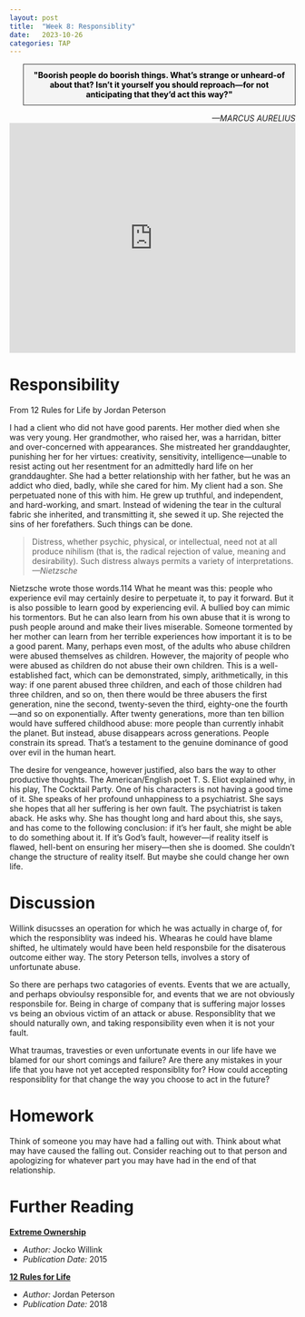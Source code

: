 ```yaml
---
layout: post
title:  "Week 8: Responsiblity"
date:   2023-10-26
categories: TAP
---
```


<blockquote style="background-color: #f4f4f4; border: 1px solid #333; padding: 10px; text-align: center;">
    <strong style="color: black;">"Boorish people do boorish things. What’s strange or unheard-of about that? Isn’t it yourself you should reproach—for not anticipating that they’d act this way?"</strong>
</blockquote>
<cite style="text-align: right; display: block;">—MARCUS AURELIUS</cite>

<iframe width="100%" height="405" src="https://www.youtube.com/embed/ljqra3BcqWM?si=ggqMqtJRZVY1JSxE" title="YouTube video player" frameborder="0" allow="accelerometer; autoplay; clipboard-write; encrypted-media; gyroscope; picture-in-picture; web-share" allowfullscreen></iframe>

# Responsibility

From 12 Rules for Life by Jordan Peterson

I had a client who did not have good parents. Her mother died when she was very young. Her grandmother, who raised her, was a harridan, bitter and over-concerned with appearances. She mistreated her granddaughter, punishing her for her virtues: creativity, sensitivity, intelligence—unable to resist acting out her resentment for an admittedly hard life on her granddaughter. She had a better relationship with her father, but he was an addict who died, badly, while she cared for him. My client had a son. She perpetuated none of this with him. He grew up truthful, and independent, and hard-working, and smart. Instead of widening the tear in the cultural fabric she inherited, and transmitting it, she sewed it up. She rejected the sins of her forefathers. Such things can be done. 
 
<blockquote>
   Distress, whether psychic, physical, or intellectual, need not at all produce nihilism (that is, the radical rejection of value, meaning and desirability). Such distress always permits a variety of interpretations.  </br>
    <cite>—Nietzsche</cite>
</blockquote>

Nietzsche wrote those words.114 What he meant was this: people who experience evil may certainly desire to perpetuate it, to pay it forward. But it is also possible to learn good by experiencing evil. A bullied boy can mimic his tormentors. But he can also learn from his own abuse that it is wrong to push people around and make their lives miserable. Someone tormented by her mother can learn from her terrible experiences how important it is to be a good parent. Many, perhaps even most, of the adults who abuse children were abused themselves as children. However, the majority of people who were abused as children do not abuse their own children. This is a well-established fact, which can be demonstrated, simply, arithmetically, in this way: if one parent abused three children, and each of those children had three children, and so on, then there would be three abusers the first generation, nine the second, twenty-seven the third, eighty-one the fourth—and so on exponentially. After twenty generations, more than ten billion would have suffered childhood abuse: more people than currently inhabit the planet. But instead, abuse disappears across generations. People constrain its spread. 
That’s a testament to the genuine dominance of good over evil in the human heart. 

The desire for vengeance, however justified, also bars the way to other productive thoughts. The American/English poet T. S. Eliot explained why, in his play, The Cocktail Party. One of his characters is not having a good time of it. She speaks of her profound unhappiness to a psychiatrist. She says she hopes that all her suffering is her own fault. The psychiatrist is taken aback. He asks why. She has thought long and hard about this, she says, and has come to the following conclusion: if it’s her fault, she might be able to do something about it. If it’s God’s fault, however—if reality itself is flawed, hell-bent on ensuring her misery—then she is doomed. She couldn’t change the structure of reality itself. But maybe she could change her own life.

# Discussion
Willink disucsses an operation for which he was actually in charge of, for which the responsiblity was indeed his. Whearas he could have blame shifted, he ultimately would have been held responsbile for the disaterous outcome either way. The story Peterson tells, involves a story of unfortunate abuse. 

So there are perhaps two catagories of events. Events that we are actually, and perhaps obvioulsy responsible for, and events that we are not obviously responsbile for. Being in charge of company that is suffering major losses vs being an obvious victim of an attack or abuse. Responsiblity that we should naturally own, and taking responsibility even when it is not your fault. 

What traumas, travesties or even unfortunate events in our life have we blamed for our short comings and failure? Are there any mistakes in your life that you have not yet accepted responsiblity for? How could accepting responsiblity for that change the way you choose to act in the future?

# Homework 
Think of someone you may have had a falling out with. Think about what may have caused the falling out. Consider reaching out to that person and apologizing for whatever part you may have had in the end of that relationship.

# Further Reading
**[Extreme Ownership](https://amzn.to/47xgOEE)**
  - *Author:* Jocko Willink 
  - *Publication Date:* 2015

**[12 Rules for Life](https://amzn.to/47sUOuL)**
  - *Author:* Jordan Peterson
  - *Publication Date:* 2018